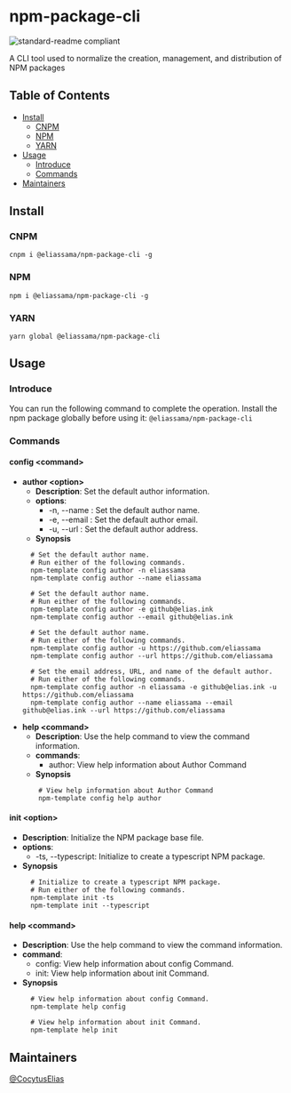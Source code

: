 # npm-package-cli
![standard-readme compliant](https://img.shields.io/badge/typescript-v4.5.2-green.svg?style=flat-square)

A CLI tool used to normalize the creation, management, and distribution of NPM packages

## Table of Contents

- [Install](#install)
  - [CNPM](#cnpm)
  - [NPM](#npm)
  - [YARN](#yarn)
- [Usage](#usage)
  - [Introduce](#introduce)
  - [Commands](#commands)
- [Maintainers](#maintainers)

## Install
### CNPM
```
cnpm i @eliassama/npm-package-cli -g
```

### NPM
```
npm i @eliassama/npm-package-cli -g
```

### YARN
```
yarn global @eliassama/npm-package-cli
```

## Usage

### Introduce
You can run the following command to complete the operation. Install the npm package globally before using it: `@eliassama/npm-package-cli`

### Commands
#### config \<command\>
+ **author \<option\>**
  + **Description**: Set the default author information.
  + **options**: 
    + -n, --name <authorName>: Set the default author name.
    + -e, --email <authorEmail>: Set the default author email.
    + -u, --url <authorUrl>: Set the default author address.
  + **Synopsis**
  ```shell
    # Set the default author name.
    # Run either of the following commands.
    npm-template config author -n eliassama 
    npm-template config author --name eliassama 
    
    # Set the default author name.
    # Run either of the following commands.
    npm-template config author -e github@elias.ink
    npm-template config author --email github@elias.ink
       
    # Set the default author name.
    # Run either of the following commands.
    npm-template config author -u https://github.com/eliassama
    npm-template config author --url https://github.com/eliassama
    
    # Set the email address, URL, and name of the default author.
    # Run either of the following commands.
    npm-template config author -n eliassama -e github@elias.ink -u https://github.com/eliassama
    npm-template config author --name eliassama --email github@elias.ink --url https://github.com/eliassama
  ```
+ **help \<command\>**
  + **Description**:  Use the help command to view the command information.
  + **commands**:
    + author: View help information about Author Command
  + **Synopsis**
  ```shell
      # View help information about Author Command
      npm-template config help author
  ```

#### init \<option\>
+ **Description**: Initialize the NPM package base file.
+ **options**:
  + -ts, --typescript: Initialize to create a typescript NPM package.
+ **Synopsis**
  ```shell
    # Initialize to create a typescript NPM package.
    # Run either of the following commands.
    npm-template init -ts
    npm-template init --typescript 
  ```

#### help \<command\>
+ **Description**: Use the help command to view the command information.
+ **command**:
  + config: View help information about config Command.
  + init: View help information about init Command.
+ **Synopsis**
  ```shell
    # View help information about config Command.
    npm-template help config
    
    # View help information about init Command.
    npm-template help init
  ```
## Maintainers
[@CocytusElias](https://github.com/CocytusElias)
